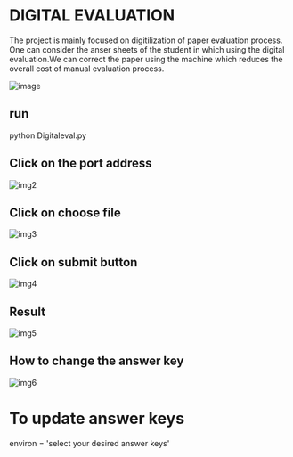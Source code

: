 # DIGITAL EVALUATION

The project is mainly focused on digitilization of  paper evaluation process.
One can consider the anser sheets of the student in which using the digital evaluation.We can correct the paper using the machine which reduces the  overall cost of manual evaluation process.

![image](https://user-images.githubusercontent.com/95340723/144211492-20a22539-2746-48e7-a9e4-26cac0d0673a.png)

## run


python Digitaleval.py



## Click on the port address
![img2](https://user-images.githubusercontent.com/95340723/144213081-15fb4789-828d-4866-9577-51894088e9c4.jpeg)
## Click on choose file
![img3](https://user-images.githubusercontent.com/95340723/144212864-7db4cc1d-8f3f-495a-b3cb-792648792cd8.jpeg)
## Click on submit button

![img4](https://user-images.githubusercontent.com/95340723/144212651-0a46bb89-f092-49e4-9deb-54d44ab72a86.jpeg)

## Result 

![img5](https://user-images.githubusercontent.com/95340723/144212602-f21dc3c9-370d-4376-a0a7-bd7c97300e4d.jpeg)

## How to change the answer key

![img6](https://user-images.githubusercontent.com/95340723/144212564-5b86e5c7-e326-41a6-b8ac-10c6529f105f.jpeg)

# To update answer keys

 environ = 'select your desired answer keys'
